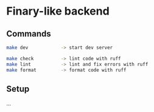 # Finary-like backend

## Commands

````sh
make dev            -> start dev server

make check          -> lint code with ruff
make lint           -> lint and fix errors with ruff
make format         -> format code with ruff
````

## Setup

...
